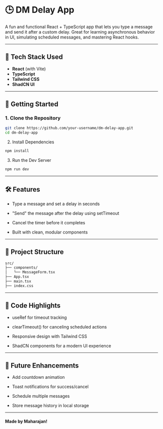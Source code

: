 # 🕒 DM Delay App

A fun and functional React + TypeScript app that lets you type a message and send it after a custom delay. Great for learning asynchronous behavior in UI, simulating scheduled messages, and mastering React hooks.

---

## 🎯 Tech Stack Used

- **React** (with Vite)
- **TypeScript**
- **Tailwind CSS**
- **ShadCN UI**

---

## 🚀 Getting Started

### 1. Clone the Repository
```bash
git clone https://github.com/your-username/dm-delay-app.git
cd dm-delay-app
```
2. Install Dependencies
```bash
npm install
```
3. Run the Dev Server
```bash
npm run dev
```

---

## 🛠 Features
- Type a message and set a delay in seconds

- "Send" the message after the delay using setTimeout

- Cancel the timer before it completes

- Built with clean, modular components

---

## 📁 Project Structure
```bash
src/
├── components/
│   └── MessageForm.tsx
├── App.tsx
├── main.tsx
├── index.css
```

---

## 🧼 Code Highlights
- useRef for timeout tracking

- clearTimeout() for canceling scheduled actions

- Responsive design with Tailwind CSS

- ShadCN components for a modern UI experience

---

## 🧪 Future Enhancements
- Add countdown animation

- Toast notifications for success/cancel

- Schedule multiple messages

- Store message history in local storage

---

#### Made by Maharajan!
